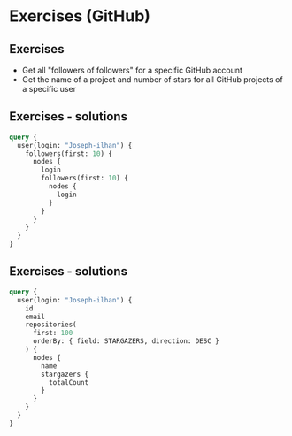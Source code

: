 # Exercises (GitHub)

## Exercises

- Get all "followers of followers" for a specific GitHub account
- Get the name of a project and number of stars for all GitHub projects of a specific user

## Exercises - solutions

```graphql
query {
  user(login: "Joseph-ilhan") {
    followers(first: 10) {
      nodes {
        login
        followers(first: 10) {
          nodes {
            login
          }
        }
      }
    }
  }
}
```

## Exercises - solutions

```graphql
query {
  user(login: "Joseph-ilhan") {
    id
    email
    repositories(
      first: 100
      orderBy: { field: STARGAZERS, direction: DESC }
    ) {
      nodes {
        name
        stargazers {
          totalCount
        }
      }
    }
  }
}
```
